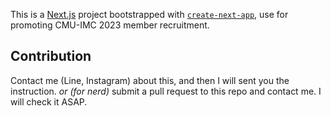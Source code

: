 This is a [Next.js](https://nextjs.org/) project bootstrapped with [`create-next-app`](https://github.com/vercel/next.js/tree/canary/packages/create-next-app), use for promoting CMU-IMC 2023 member recruitment.

## Contribution

Contact me (Line, Instagram) about this, and then I will sent you the instruction.
*or (for nerd)* submit a pull request to this repo and contact me. I will check it ASAP. 